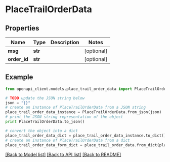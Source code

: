 # PlaceTrailOrderData


## Properties

Name | Type | Description | Notes
------------ | ------------- | ------------- | -------------
**msg** | **str** |  | [optional] 
**order_id** | **str** |  | [optional] 

## Example

```python
from openapi_client.models.place_trail_order_data import PlaceTrailOrderData

# TODO update the JSON string below
json = "{}"
# create an instance of PlaceTrailOrderData from a JSON string
place_trail_order_data_instance = PlaceTrailOrderData.from_json(json)
# print the JSON string representation of the object
print PlaceTrailOrderData.to_json()

# convert the object into a dict
place_trail_order_data_dict = place_trail_order_data_instance.to_dict()
# create an instance of PlaceTrailOrderData from a dict
place_trail_order_data_form_dict = place_trail_order_data.from_dict(place_trail_order_data_dict)
```
[[Back to Model list]](../README.md#documentation-for-models) [[Back to API list]](../README.md#documentation-for-api-endpoints) [[Back to README]](../README.md)


